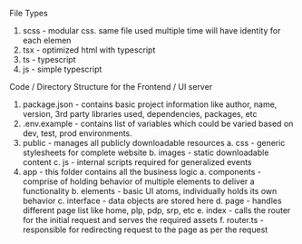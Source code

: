 File Types
1. scss     -   modular css. same file used multiple time will have identity for each elemen
2. tsx      -   optimized html with typescript
3. ts       -   typescript
4. js       -   simple typescript

Code / Directory Structure for the Frontend / UI server
1. package.json - contains basic project information like author, name, version, 3rd party libraries used, dependencies, packages, etc
2. .env.example - contains list of variables which could be varied based on dev, test, prod environments.
3. public       - manages all publicly downloadable resources
    a. css              -   generic stylesheets for complete website
    b. images           -   static downloadable content
    c. js               -   internal scripts required for generalized events
3. app - this folder contains all the business logic
    a. components       -   comprise of holding behavior of multiple elements to deliver a functionality
    b. elements         -   basic UI atoms, individually holds its own behavior
    c. interface        -   data objects are stored here
    d. page             -   handles different page list like home, plp, pdp, srp, etc
    e. index            -   calls the router for the initial request and serves the required assets
    f. router.ts        -   responsible for redirecting request to the page as per the request